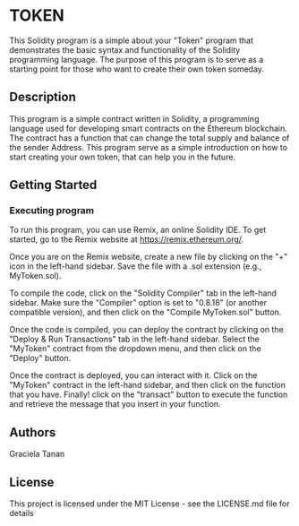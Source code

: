 # TOKEN

This Solidity program is a simple about your "Token" program that demonstrates the basic syntax and functionality of the Solidity programming language. The purpose of this program is to serve as a starting point for those who want to create their own token someday.

## Description

This program is a simple contract written in Solidity, a programming language used for developing smart contracts on the Ethereum blockchain. The contract has a function that can change the total supply and balance of the sender Address. This program serve as a simple introduction on how to start creating your own token, that can help you in the future.

## Getting Started

### Executing program

To run this program, you can use Remix, an online Solidity IDE. To get started, go to the Remix website at https://remix.ethereum.org/.

Once you are on the Remix website, create a new file by clicking on the "+" icon in the left-hand sidebar. Save the file with a .sol extension (e.g., MyToken.sol). 

To compile the code, click on the "Solidity Compiler" tab in the left-hand sidebar. Make sure the "Compiler" option is set to "0.8.18" (or another compatible version), and then click on the "Compile MyToken.sol" button.

Once the code is compiled, you can deploy the contract by clicking on the "Deploy & Run Transactions" tab in the left-hand sidebar. Select the "MyToken" contract from the dropdown menu, and then click on the "Deploy" button.

Once the contract is deployed, you can interact with it. Click on the "MyToken" contract in the left-hand sidebar, and then click on the function that you have. Finally! click on the "transact" button to execute the function and retrieve the message that you insert in your function.


## Authors

Graciela Tanan  


## License

This project is licensed under the MIT License - see the LICENSE.md file for details
